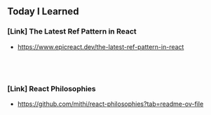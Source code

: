 ## Today I Learned

### [Link] The Latest Ref Pattern in React

- https://www.epicreact.dev/the-latest-ref-pattern-in-react

## <br />

### [Link] React Philosophies

- https://github.com/mithi/react-philosophies?tab=readme-ov-file
